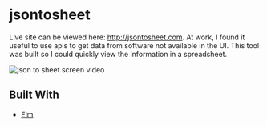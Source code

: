# jsontosheet

Live site can be viewed here: http://jsontosheet.com. At work, I found it useful to use apis to get data from software not available in the UI. This tool was built so I could quickly view the information in a spreadsheet.

![json to sheet screen video](https://user-images.githubusercontent.com/1433317/28999562-5ecca6bc-79ff-11e7-9ccb-926b453ce9bf.gif)


## Built With
* [Elm](http://elm-lang.org)
